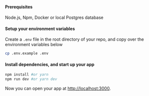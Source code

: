 #### Prerequisites
Node.js, Npm, Docker or local Postgres database
#### Setup your environment variables
Create a `.env` file in the root directory of your repo, and copy over the environment variables below
```bash
cp .env.example .env
```

#### Install dependencies, and start up your app
```bash
npm install #or yarn
npm run dev #or yarn dev
```
Now you can open your app at [http://localhost:3000](http://localhost:3000).
